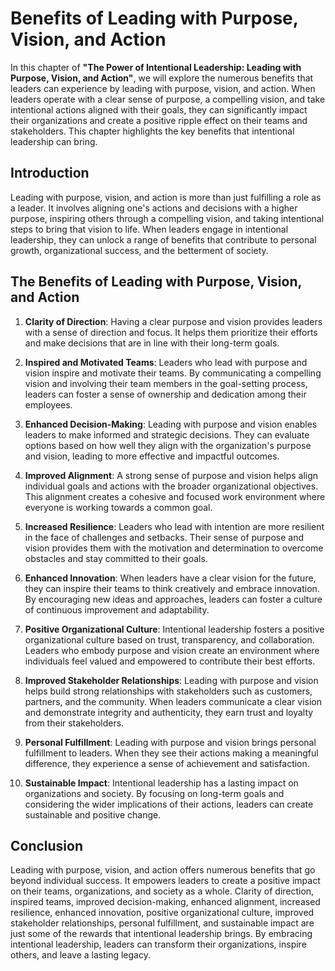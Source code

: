 Benefits of Leading with Purpose, Vision, and Action
=============================================================

In this chapter of **"The Power of Intentional Leadership: Leading with Purpose, Vision, and Action"**, we will explore the numerous benefits that leaders can experience by leading with purpose, vision, and action. When leaders operate with a clear sense of purpose, a compelling vision, and take intentional actions aligned with their goals, they can significantly impact their organizations and create a positive ripple effect on their teams and stakeholders. This chapter highlights the key benefits that intentional leadership can bring.

Introduction
------------

Leading with purpose, vision, and action is more than just fulfilling a role as a leader. It involves aligning one's actions and decisions with a higher purpose, inspiring others through a compelling vision, and taking intentional steps to bring that vision to life. When leaders engage in intentional leadership, they can unlock a range of benefits that contribute to personal growth, organizational success, and the betterment of society.

The Benefits of Leading with Purpose, Vision, and Action
--------------------------------------------------------

1. **Clarity of Direction**: Having a clear purpose and vision provides leaders with a sense of direction and focus. It helps them prioritize their efforts and make decisions that are in line with their long-term goals.

2. **Inspired and Motivated Teams**: Leaders who lead with purpose and vision inspire and motivate their teams. By communicating a compelling vision and involving their team members in the goal-setting process, leaders can foster a sense of ownership and dedication among their employees.

3. **Enhanced Decision-Making**: Leading with purpose and vision enables leaders to make informed and strategic decisions. They can evaluate options based on how well they align with the organization's purpose and vision, leading to more effective and impactful outcomes.

4. **Improved Alignment**: A strong sense of purpose and vision helps align individual goals and actions with the broader organizational objectives. This alignment creates a cohesive and focused work environment where everyone is working towards a common goal.

5. **Increased Resilience**: Leaders who lead with intention are more resilient in the face of challenges and setbacks. Their sense of purpose and vision provides them with the motivation and determination to overcome obstacles and stay committed to their goals.

6. **Enhanced Innovation**: When leaders have a clear vision for the future, they can inspire their teams to think creatively and embrace innovation. By encouraging new ideas and approaches, leaders can foster a culture of continuous improvement and adaptability.

7. **Positive Organizational Culture**: Intentional leadership fosters a positive organizational culture based on trust, transparency, and collaboration. Leaders who embody purpose and vision create an environment where individuals feel valued and empowered to contribute their best efforts.

8. **Improved Stakeholder Relationships**: Leading with purpose and vision helps build strong relationships with stakeholders such as customers, partners, and the community. When leaders communicate a clear vision and demonstrate integrity and authenticity, they earn trust and loyalty from their stakeholders.

9. **Personal Fulfillment**: Leading with purpose and vision brings personal fulfillment to leaders. When they see their actions making a meaningful difference, they experience a sense of achievement and satisfaction.

10. **Sustainable Impact**: Intentional leadership has a lasting impact on organizations and society. By focusing on long-term goals and considering the wider implications of their actions, leaders can create sustainable and positive change.

Conclusion
----------

Leading with purpose, vision, and action offers numerous benefits that go beyond individual success. It empowers leaders to create a positive impact on their teams, organizations, and society as a whole. Clarity of direction, inspired teams, improved decision-making, enhanced alignment, increased resilience, enhanced innovation, positive organizational culture, improved stakeholder relationships, personal fulfillment, and sustainable impact are just some of the rewards that intentional leadership brings. By embracing intentional leadership, leaders can transform their organizations, inspire others, and leave a lasting legacy.
